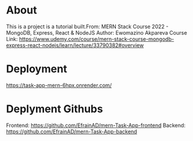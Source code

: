 # About
This is a project is a tutorial built.From: MERN Stack Course 2022 - MongoDB, Express, React & NodeJS
Author: Ewomazino Akpareva 
Course Link: https://www.udemy.com/course/mern-stack-course-mongodb-express-react-nodejs/learn/lecture/33790382#overview

# Deployment
https://task-app-mern-6hpx.onrender.com/
# Deplyment Githubs
Frontend: https://github.com/EfrainAD/mern-Task-App-frontend
Backend: https://github.com/EfrainAD/mern-Task-App-backend